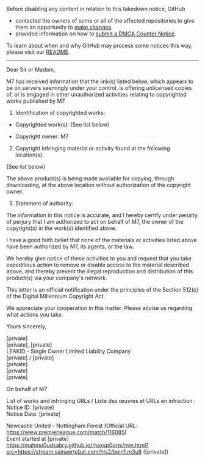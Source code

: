 Before disabling any content in relation to this takedown notice, GitHub
- contacted the owners of some or all of the affected repositories to give them an opportunity to [make changes](https://docs.github.com/en/github/site-policy/dmca-takedown-policy#a-how-does-this-actually-work).
- provided information on how to [submit a DMCA Counter Notice](https://docs.github.com/en/articles/guide-to-submitting-a-dmca-counter-notice).

To learn about when and why GitHub may process some notices this way, please visit our [README](https://github.com/github/dmca/blob/master/README.md#anatomy-of-a-takedown-notice).

---

Dear Sir or Madam,

M7 has received information that the link(s) listed below, which appears to be on servers seemingly under your control, is offering unlicensed copies of, or is engaged in other unauthorized activities relating to copyrighted works published by M7.

1. Identification of copyrighted works:

- Copyrighted work(s): (See list below)

- Copyright owner: M7

2. Copyright infringing material or activity found at the following location(s):

(See list below)

The above product(s) is being made available for copying, through downloading, at the above location without authorization of the copyright owner.

3. Statement of authority:

The information in this notice is accurate, and I hereby certify under penalty of perjury that I am authorized to act on behalf of M7, the owner of the copyright(s) in the work(s) identified above.

I have a good faith belief that none of the materials or activities listed above have been authorized by M7, its agents, or the law.

We hereby give notice of these activities to you and request that you take expeditious action to remove or disable access to the material described above, and thereby prevent the illegal reproduction and distribution of this product(s) via your company's network.

This letter is an official notification under the principles of the Section 512(c) of the Digital Millennium Copyright Act.

We appreciate your cooperation in this matter. Please advise us regarding what actions you take.

Yours sincerely,

[private]  
[private], [private]  
LEAKID - Single Owner Limited Liability Company  
[private] / [private]  
[private]  
[private]  
[private]  

On behalf of M7

List of works and infringing URLs / Liste des œuvres et URLs en infraction :  
Notice ID: [private]  
Notice Date: [private]

Newcastle United - Nottingham Forest (Official URL: https://www.premierleague.com/match/116085)  
Event started at [private]  
https://mahmo0udsabry.github.io/maxsp0orts/mm.html?src=https://stream.sainaertebat.com/hls2/bein1.m3u8 ([private])
